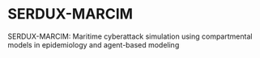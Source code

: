 # SERDUX-MARCIM
SERDUX-MARCIM: Maritime cyberattack simulation using compartmental models in epidemiology and agent-based modeling
